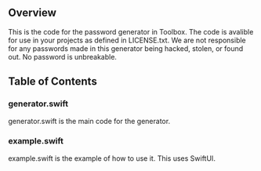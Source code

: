 ## Overview
This is the code for the password generator in Toolbox. The code is avalible for use in your projects as defined in LICENSE.txt. We are not responsible for any passwords made in this generator being hacked, stolen, or found out. No password is unbreakable.

## Table of Contents
### generator.swift
generator.swift is the main code for the generator.
### example.swift
example.swift is the example of how to use it. This uses SwiftUI.
